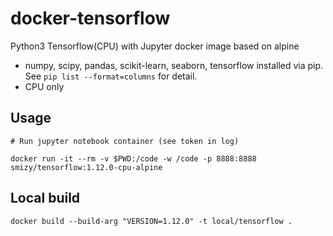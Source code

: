 # docker-tensorflow

Python3 Tensorflow(CPU) with Jupyter docker image based on alpine 

* numpy, scipy, pandas, scikit-learn, seaborn, tensorflow installed via pip. See `pip list --format=columns` for detail.
* CPU only

## Usage

```
# Run jupyter notebook container (see token in log)

docker run -it --rm -v $PWD:/code -w /code -p 8888:8888 smizy/tensorflow:1.12.0-cpu-alpine
```

## Local build

```
docker build --build-arg "VERSION=1.12.0" -t local/tensorflow .
```
